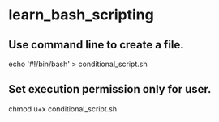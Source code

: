 # learn_bash_scripting

## Use command line to create a file.
echo '#!/bin/bash' > conditional_script.sh

## Set execution permission only for user. 
chmod u+x conditional_script.sh

